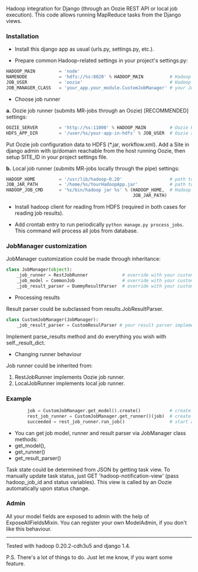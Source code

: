 Hadoop integration for Django (through an Oozie REST API or local job execution).
This code allows running MapReduce tasks from the Django views.

### Installation
- Install this django app as usual (urls.py, settings.py, etc.).
 
- Prepare common Hadoop-related settings in your project's settings.py:
```python
HADOOP_MAIN         = 'node'
NAMENODE            = 'hdfs://%s:8020' % HADOOP_MAIN          # Hadoop namenode
JOB_USER            = 'oozie'                                 # Hadoop user for jobs & HDFS stuff
JOB_MANAGER_CLASS   = 'your_app.your_module.CustomJobManager' # your JobManager subclass
```

- Choose job runner

**a.** Oozie job runner (submits MR-jobs through an Oozie) [RECOMMENDED] settings:
```python
OOZIE_SERVER        = 'http://%s:11000' % HADOOP_MAIN         # Oozie RESTful server
HDFS_APP_DIR        = '/user/%s/your-app-in-hdfs' % JOB_USER  # Oozie application dir in HDFS
```

Put Oozie job configuration data to HDFS (*.jar, workflow.xml).
Add a Site in django admin with ip/domain reachable from the host running Oozie, then
setup SITE_ID in your project settings file.

**b.** Local job runner (submits MR-jobs locally through the pipe) settings:
```python
HADOOP_HOME         = '/usr/lib/hadoop-0.20'                  # path to Hadoop client home 
JOB_JAR_PATH        = '/home/%s/YourHadoopApp.jar'            # path to jar on the local FS 
HADOOP_JOB_CMD      = '%s/bin/hadoop jar %s' % (HADOOP_HOME,  # Hadoop command for running the job
                                                JOB_JAR_PATH) 
```

- Install hadoop client for reading from HDFS (required in both cases for reading job results).

- Add crontab entry to run periodically ```python manage.py process_jobs```. This command will process all jobs from database.

### JobManager customization

JobManager customization could be made through inheritance:
```python
class JobManager(object):
    _job_runner = RestJobRunner             # override with your custom runner (non-obligatory)
    _job_model = CommonJob                  # override with your custom model (non-obligatory)
    _job_result_parser = DummyResultParser  # override with your custom result parser (required)
```

- Processing results

Result parser could be subclassed from results.JobResultParser.
```python
class CustomJobManager(JobManager):
    _job_result_parser = CustomResulParser # your result parser implementation
```
Implement parse_results method and do everything you wish with self._result_dict.

- Changing runner behaviour

Job runner could be inherited from:
 1. RestJobRunner implements Oozie job runner.
 2. LocalJobRunner implements local job runner.

### Example
```python
        job = CustomJobManager.get_model().create()           # create model instance
        rest_job_runner = CustomJobManager.get_runner()(job)  # create job runner instance
        succeeded = rest_job_runner.run_job()                 # start a job
```

- You can get job model, runner and result parser via JobManager class methods: 
 - get_model(), 
 - get_runner()
 - get_result_parser()


Task state could be determined from JSON by getting task view. 
To manually update task status, just GET 'hadoop-notification-view' (pass hadoop_job_id and status variables).
This view is called by an Oozie automatically upon status change.

### Admin
All your model fields are exposed to admin with the help of ExposeAllFieldsMixin.
You can register your own ModelAdmin, if you don't like this behaviour.

---

Tested with hadoop 0.20.2-cdh3u5 and django 1.4.

P.S. There's a lot of things to do. Just let me know, if you want some feature.
